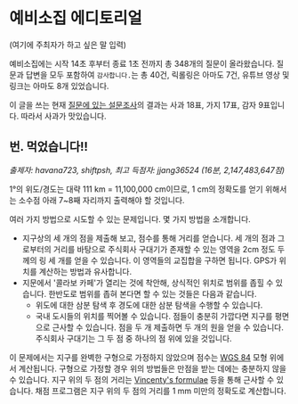 #  예비소집 에디토리얼

(여기에 주최자가 하고 싶은 말 입력)

예비소집에는 시작 14초 후부터 종료 1초 전까지 총 348개의 질문이 올라왔습니다. 질문과 답변을 모두 포함하여 `감사합니다.`는 총 40건, 릭롤링은 아마도 7건, 유튜브 영상 및 링크는 아마도 8개 있었습니다.

이 글을 쓰는 현재 [질문에 있는 설문조사](https://strawpoll.com/polls/wby5AjJpXyA/results)의 결과는 사과 18표, 가지 17표, 감자 9표입니다. 따라서 사과가 맛있습니다.

## 번. 먹었습니다!!
_출제자: havana723, shiftpsh,_
_최고 득점자: jjang36524 (16분, 2,147,483,647점)_

1°의 위도/경도는 대략 111 km = 11,100,000 cm이므로, 1 cm의 정확도를 얻기 위해서는 소수점 아래 7~8째 자리까지 출력해야 할 것입니다.

여러 가지 방법으로 시도할 수 있는 문제입니다. 몇 가지 방법을 소개합니다.

* 지구상의 세 개의 점을 제출해 보고, 점수를 통해 거리를 얻습니다. 세 개의 점과 그로부터의 거리를 바탕으로 주식회사 구대기가 존재할 수 있는 영역을 2cm 정도 두께의 링 세 개를 얻을 수 있습니다. 이 영역들의 교집합을 구하면 됩니다. GPS가 위치를 계산하는 방법과 유사합니다.
* 지문에서 '콜라보 카페'가 열리는 것에 착안해, 상식적인 위치로 범위를 좁힐 수 있습니다. 한반도로 범위를 좁혀 본다면 할 수 있는 것들은 다음과 같습니다.
  * 위도에 대한 삼분 탐색 후 경도에 대한 삼분 탐색을 수행할 수 있습니다.
  * 국내 도시들의 위치를 찍어볼 수 있습니다. 점들이 충분히 가깝다면 지구를 평면으로 근사할 수 있습니다. 점을 두 개 제출하면 두 개의 원을 얻을 수 있습니다. 주식회사 구대기는 그 두 점 중 하나의 점 위에 있을 것입니다.

이 문제에서는 지구를 완벽한 구형으로 가정하지 않았으며 점수는 [WGS 84](https://en.wikipedia.org/wiki/World_Geodetic_System#WGS_84) 모형 위에서 계산됩니다. 구형으로 가정할 경우 위의 방법들은 만점을 받는 데에는 충분하지 않을 수 있습니다. 지구 위의 두 점의 거리는 [Vincenty's formulae](https://en.wikipedia.org/wiki/Vincenty%27s_formulae) 등을 통해 근사할 수 있습니다. 채점 프로그램은 지구 위의 두 점의 거리를 1 mm 미만의 정확도로 계산합니다.
